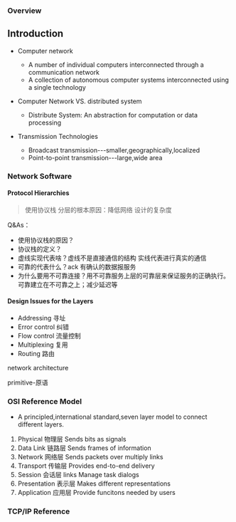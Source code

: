 ### Overview



## Introduction
- Computer network
	-  A number of individual computers interconnected through a communication network
	-  A collection of autonomous computer systems interconnected using a single technology
- Computer Network VS. distributed system
	- Distribute System:
	An abstraction for computation or data processing 

- Transmission Technologies
	- Broadcast transmission---smaller,geographically,localized
	- Point-to-point transmission---large,wide area

### Network Software
#### Protocol Hierarchies
> 使用协议栈 分层的根本原因：降低网络 设计的复杂度


Q&As：
- 使用协议栈的原因？
- 协议栈的定义？
- 虚线实现代表啥？虚线不是直接通信的结构 实线代表进行真实的通信
- 可靠的代表什么？ack 有确认的数据报服务
- 为什么要用不可靠连接？用不可靠服务上层的可靠层来保证服务的正确执行。可靠建立在不可靠之上；减少延迟等

#### Design Issues for the Layers
- Addressing 寻址
- Error control 纠错
- Flow control 流量控制
- Multiplexing 复用
- Routing 路由

network architecture

primitive-原语

### OSI Reference Model
- A principled,international standard,seven layer model to connect different layers.
1. Physical 物理层
	Sends bits as signals
2. Data Link 链路层
	Sends frames of information
3. Network 网络层
	Sends packets over multiply links
4. Transport 传输层
	Provides end-to-end delivery
5. Session 会话层
	 links Manage task dialogs
6. Presentation 表示层
	Makes different representations 
7. Application 应用层
	 Provide funcitons needed by users


### TCP/IP Reference